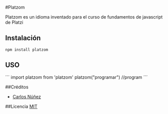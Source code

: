 #Platzom

Platzom es un idioma inventado para el curso de fundamentos de javascript de Platzi

## Instalación
```
npm install platzom
```

## USO

´´´
import platzom from 'platzom'
platzom("programar") //program
´´´

##Créditos
- [Carlos Núñez](https://twitter.com/charlie_n7)

##Licencia
[MIT](https://opensource.org/licenses/MIT)
